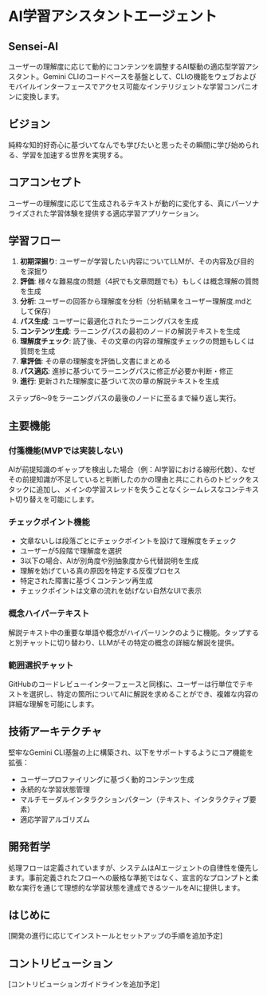 # AI学習アシスタントエージェント
## Sensei-AI

ユーザーの理解度に応じて動的にコンテンツを調整するAI駆動の適応型学習アシスタント。Gemini CLIのコードベースを基盤として、CLIの機能をウェブおよびモバイルインターフェースでアクセス可能なインテリジェントな学習コンパニオンに変換します。

## ビジョン

純粋な知的好奇心に基づいてなんでも学びたいと思ったその瞬間に学び始められる、学習を加速する世界を実現する。

## コアコンセプト

ユーザーの理解度に応じて生成されるテキストが動的に変化する、真にパーソナライズされた学習体験を提供する適応学習アプリケーション。

## 学習フロー

1. **初期深掘り**: ユーザーが学習したい内容についてLLMが、その内容及び目的を深掘り
2. **評価**: 様々な難易度の問題（4択でも文章問題でも）もしくは概念理解の質問を生成
3. **分析**: ユーザーの回答から理解度を分析（分析結果をユーザー理解度.mdとして保存）
4. **パス生成**: ユーザーに最適化されたラーニングパスを生成
5. **コンテンツ生成**: ラーニングパスの最初のノードの解説テキストを生成
6. **理解度チェック**: 読了後、その文章の内容の理解度チェックの問題もしくは質問を生成
7. **章評価**: その章の理解度を評価し文書にまとめる
8. **パス適応**: 進捗に基づいてラーニングパスに修正が必要か判断・修正
9. **進行**: 更新された理解度に基づいて次の章の解説テキストを生成

ステップ6〜9をラーニングパスの最後のノードに至るまで繰り返し実行。

## 主要機能

### 付箋機能(MVPでは実装しない)
AIが前提知識のギャップを検出した場合（例：AI学習における線形代数）、なぜその前提知識が不足していると判断したのかの理由と共にこれらのトピックをスタックに追加し、メインの学習スレッドを失うことなくシームレスなコンテキスト切り替えを可能にします。

### チェックポイント機能
- 文章ないしは段落ごとにチェックポイントを設けて理解度をチェック
- ユーザーが5段階で理解度を選択
- 3以下の場合、AIが別角度や別抽象度から代替説明を生成
- 理解を妨げている真の原因を特定する反復プロセス
- 特定された障害に基づくコンテンツ再生成
- チェックポイントは文章の流れを妨げない自然なUIで表示

### 概念ハイパーテキスト
解説テキスト中の重要な単語や概念がハイパーリンクのように機能。タップすると別チャットに切り替わり、LLMがその特定の概念の詳細な解説を提供。

### 範囲選択チャット
GitHubのコードレビューインターフェースと同様に、ユーザーは行単位でテキストを選択し、特定の箇所についてAIに解説を求めることができ、複雑な内容の詳細な理解を可能にします。

## 技術アーキテクチャ

堅牢なGemini CLI基盤の上に構築され、以下をサポートするようにコア機能を拡張：
- ユーザープロファイリングに基づく動的コンテンツ生成
- 永続的な学習状態管理
- マルチモーダルインタラクションパターン（テキスト、インタラクティブ要素）
- 適応学習アルゴリズム

## 開発哲学

処理フローは定義されていますが、システムはAIエージェントの自律性を優先します。事前定義されたフローへの厳格な準拠ではなく、宣言的なプロンプトと柔軟な実行を通じて理想的な学習状態を達成できるツールをAIに提供します。

## はじめに

[開発の進行に応じてインストールとセットアップの手順を追加予定]

## コントリビューション

[コントリビューションガイドラインを追加予定]
